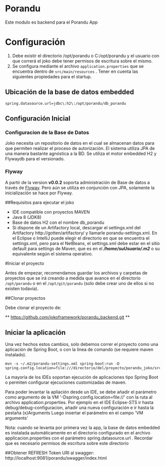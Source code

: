 # Porandu
Este modulo es backend para el Porandu App

# Configuración
1. Debe existir el directorio /opt/porandu o C:/opt/porandu y el usuario con que correrá el joko debe tener permisos de escritura sobre el mismo.
2. Se configura mediante el archivo ```application.properties``` que se encuentra dentro de ```src/main/resources``` . Tener en cuenta las siguientes propiedades para el startup.

## Ubicación de la base de datos embedded

	spring.datasource.url=jdbc\:h2\:/opt/porandu/db_porandu

## Configuración Inicial

### Configuracion de la Base de Datos
Joko necesita un repositorio de datos en el cual se almacenan datos para que permiten realizar el proceso de autorización.
El sistema utiliza JPA de una manera bastante agnóstica a la BD. Se utiliza el motor embedded H2 y Flywaydb para el versionado.

### Flyway
A partir de la version **v0.0.2** soporta administración de Base de datos a través de [Flyway](./docs/how-to-flyway.md).
Pero aún se utiliza en conjunción con JPA, solamente la inicialización se hace por Flyway.
 
##Requisitos para ejecutar el joko

* IDE compatible con proyectos MAVEN
* Java 8 (JDK8)
* Base de datos H2 con el nombre db_porandu
* Si dispone de un Artifactory local, descargar el settings.xml del Artifactory http://gotten/artifactory/ y llamarle porandu-settings.xml. En el Eclipse o IntelliJ puede elegir el directorio en que se encuentra el settings.xml, pero para el NetBeans, el settings.xml debe estar en el sitio default para settings de Maven, que es en el ***/home/suUsuario/.m2*** o su equivalente según el sistema operativo.

#Iniciar el proyecto

Antes de empezar, recomendamos guardar los archivos y carpetas de proyectos que se irá creando a medida que avance en el directorio `/opt/porandu` o en el `/opt/git/porandu` (solo debe crear uno de ellos si no existen todavía).

##Clonar proyectos

Debe clonar el proyecto de:

** https://github.com/jokoframework/porandu_backend.git **

## Iniciar la aplicación

Una vez hechos estos cambios, solo debemos correr el proyecto como una aplicación de Spring Boot, o con la línea de comando (se requiere maven instalado).

	mvn -s ~/.m2/porandu-settings.xml spring-boot:run -D spring.config.location=file:///directorio/del/proyecto/porandu_joko/src/main/resources/application.properties

La mayoría de los IDEs soportan ejecución de aplicaciones tipo Spring Boot o permiten configurar ejecuciones customizadas de maven.

Para poder levantar la apliación desde un IDE, se debe añadir el parámetro como argumento de la VM '-Dspring.config.location=file://'
 con la ruta al archivo  application.properties. Por ejemplo en el IDE Eclipse-STS  ir hasta debug/debug-configuracion,
 añadir una nueva configuración e ir hasta la pestaña (x)Arguments Luego insertar el parámetro en el campo 'VM arguments'

Nota: cuando se levanta por primera vez la app, la base de datos embedded es instalada automáticamente en el directorio configurado en el archivo  applicacion.properties con el parámetro spring.datasource.url . Recordar que es necesario permisos de escritura sobre este directorio
 
##Obtener REFRESH Token
URI al swagger: http://localhost:9081/porandu/swagger/index.html


